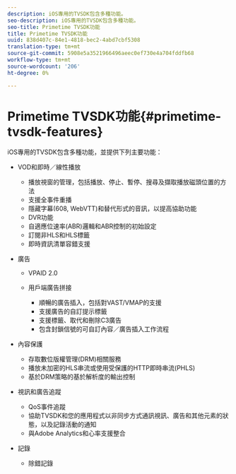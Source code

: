 ```yaml
---
description: iOS專用的TVSDK包含多種功能。
seo-description: iOS專用的TVSDK包含多種功能。
seo-title: Primetime TVSDK功能
title: Primetime TVSDK功能
uuid: 838d407c-84e1-4818-bec2-4abd7cbf5308
translation-type: tm+mt
source-git-commit: 5908e5a3521966496aeec0ef730e4a704fddfb68
workflow-type: tm+mt
source-wordcount: '206'
ht-degree: 0%

---
```



# Primetime TVSDK功能{#primetime-tvsdk-features}

iOS專用的TVSDK包含多種功能，並提供下列主要功能：

* VOD和即時／線性播放

   * 播放視窗的管理，包括播放、停止、暫停、搜尋及擷取播放磁頭位置的方法
   * 支援全事件重播
   * 隱藏字幕(608, WebVTT)和替代形式的音訊，以提高協助功能
   * DVR功能
   * 自適應位速率(ABR)邏輯和ABR控制的初始設定
   * 訂閱非HLS和HLS標籤
   * 即時資訊清單容錯支援

* 廣告

   * VPAID 2.0
   * 用戶端廣告拼接

      * 順暢的廣告插入，包括對VAST/VMAP的支援
      * 支援廣告的自訂提示標籤
      * 支援標籤、取代和刪除C3廣告
      * 包含封鎖信號的可自訂內容／廣告插入工作流程

* 內容保護

   * 存取數位版權管理(DRM)相關服務
   * 播放未加密的HLS串流或使用受保護的HTTP即時串流(PHLS)
   * 基於DRM策略的基於解析度的輸出控制

* 視訊和廣告追蹤

   * QoS事件追蹤
   * 協助TVSDK和您的應用程式以非同步方式通訊視訊、廣告和其他元素的狀態，以及記錄活動的通知
   * 與Adobe Analytics和心率支援整合

* 記錄

   * 除錯記錄

